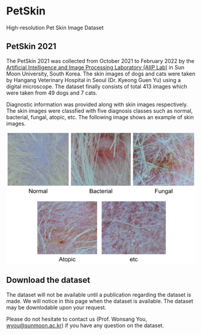 # PetSkin
High-resolution Pet Skin Image Dataset

## PetSkin 2021
The PetSkin 2021 was collected from October 2021 to February 2022 by the [Artificial Intelligence and Image Processing Laboratory (AIIP Lab)](https://sites.google.com/view/aiip/) in Sun Moon University, South Korea. The skin images of dogs and cats were taken by Hangang Veterinary Hospital in Seoul (Dr. Kyeong Guen Yu) using a digital microscope. The dataset finally consists of total 413 images which were taken from 49 dogs and 7 cats.

Diagnostic information was provided along with skin images respectively. The skin images were classfied with five diagnosis classes such as normal, bacterial, fungal, atopic, etc. The following image shows an example of skin images.

![Pet skin image samples](/petskin_sample.png)

## Download the dataset
The dataset will not be available until a publication regarding the dataset is made. We will notice in this page when the dataset is available. The dataset may be downlodable upon your request.

Please do not hesitate to contact us (Prof. Wonsang You, wyou@sunmoon.ac.kr) if you have any question on the dataset.
